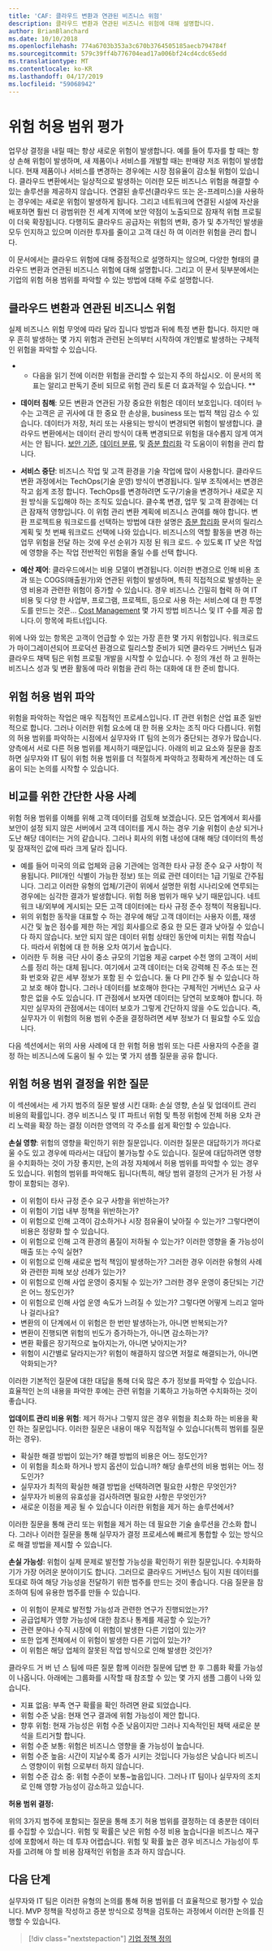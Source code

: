 ```yaml
---
title: 'CAF: 클라우드 변환과 연관된 비즈니스 위험'
description: 클라우드 변환과 연관된 비즈니스 위험에 대해 설명합니다.
author: BrianBlanchard
ms.date: 10/10/2018
ms.openlocfilehash: 774a6703b353a3c670b3764505185aecb794784f
ms.sourcegitcommit: 579c39ff4b776704ead17a006bf24cd4cdc65edd
ms.translationtype: MT
ms.contentlocale: ko-KR
ms.lasthandoff: 04/17/2019
ms.locfileid: "59068942"
---
```

# <a name="evaluating-risk-tolerance"></a>위험 허용 범위 평가

업무상 결정을 내릴 때는 항상 새로운 위험이 발생합니다. 예를 들어 투자를 할 때는 항상 손해 위험이 발생하며, 새 제품이나 서비스를 개발할 때는 판매량 저조 위험이 발생합니다. 현재 제품이나 서비스를 변경하는 경우에는 시장 점유율이 감소될 위험이 있습니다. 클라우드 변환에서는 일상적으로 발생하는 이러한 모든 비즈니스 위험을 해결할 수 있는 솔루션을 제공하지 않습니다. 연결된 솔루션(클라우드 또는 온-프레미스)을 사용하는 경우에는 새로운 위험이 발생하게 됩니다. 그리고 네트워크에 연결된 시설에 자산을 배포하면 훨씬 더 광범위한 전 세계 지역에 보안 약점이 노출되므로 잠재적 위협 프로필이 더욱 확장됩니다. 다행히도 클라우드 공급자는 위험의 변화, 증가 및 추가적인 발생을 모두 인지하고 있으며 이러한 투자를 줄이고 고객 대신 하 여 이러한 위험을 관리 합니다.

이 문서에서는 클라우드 위험에 대해 중점적으로 설명하지는 않으며, 다양한 형태의 클라우드 변환과 연관된 비즈니스 위험에 대해 설명합니다. 그리고 이 문서 뒷부분에서는 기업의 위험 허용 범위를 파악할 수 있는 방법에 대해 주로 설명합니다.

<!-- markdownlint-disable MD026 -->

## <a name="what-business-risks-are-associated-with-a-cloud-transformation"></a>클라우드 변환과 연관된 비즈니스 위험

실제 비즈니스 위험 무엇에 따라 달라 집니다 방법과 뒤에 특정 변환 합니다. 하지만 매우 흔히 발생하는 몇 가지 위험과 관련된 논의부터 시작하여 개인별로 발생하는 구체적인 위험을 파악할 수 있습니다.

* * 다음을 읽기 전에 이러한 위험을 관리할 수 있는지 주의 하십시오. 이 문서의 목표는 알리고 판독기 준비 되므로 위험 관리 토론 더 효과적일 수 있습니다. **

- **데이터 침해**: 모든 변환과 연관된 가장 중요한 위험은 데이터 보호입니다. 데이터 누수는 고객은 곧 귀사에 대 한 중요 한 손상을, business 또는 법적 책임 감소 수 있습니다. 데이터가 저장, 처리 또는 사용되는 방식이 변경되면 위험이 발생합니다. 클라우드 변환에서는 데이터 관리 방식이 대폭 변경되므로 위험을 대수롭지 않게 여겨서는 안 됩니다. [보안 기준](../security-baseline/overview.md), [데이터 분류](./what-is-data-classification.md), 및 [증분 합리화](../../digital-estate/rationalize.md#incremental-rationalization) 각 도움이이 위험을 관리 합니다.

- **서비스 중단**: 비즈니스 작업 및 고객 환경을 기술 작업에 많이 사용합니다. 클라우드 변환 과정에서는 TechOps(기술 운영) 방식이 변경됩니다. 일부 조직에서는 변경은 작고 쉽게 조정 합니다. TechOps를 변경하려면 도구/기술을 변경하거나 새로운 지원 방식을 도입해야 하는 조직도 있습니다. 클수록 변경, 업무 및 고객 환경에는 더 큰 잠재적 영향입니다. 이 위험 관리 변환 계획에 비즈니스 관여를 해야 합니다. 변환 프로젝트용 워크로드를 선택하는 방법에 대한 설명은 [증분 합리화](../../digital-estate/rationalize.md#incremental-rationalization) 문서의 릴리스 계획 및 첫 번째 워크로드 선택에 나와 있습니다. 비즈니스의 역할 활동을 변경 하는 업무 위험을 전달 하는 것에 우선 순위가 지정 된 워크 로드. 수 있도록 IT 낮은 작업에 영향을 주는 작업 전반적인 위험을 줄일 수를 선택 합니다.

- **예산 제어**: 클라우드에서는 비용 모델이 변경됩니다. 이러한 변경으로 인해 비용 초과 또는 COGS(매출원가)와 연관된 위험이 발생하며, 특히 직접적으로 발생하는 운영 비용과 관련한 위험이 증가할 수 있습니다. 경우 비즈니스 긴밀히 협력 하 여 IT 비용 및 다양 한 사업부, 프로그램, 프로젝트, 등으로 사용 하는 서비스에 대 한 투명도를 만드는 것은... [Cost Management](../cost-management/overview.md) 몇 가지 방법 비즈니스 및 IT 수를 제공 합니다.이 항목에 파트너입니다.

위에 나와 있는 항목은 고객이 언급할 수 있는 가장 흔한 몇 가지 위험입니다. 워크로드가 마이그레이션되어 프로덕션 환경으로 릴리스할 준비가 되면 클라우드 거버넌스 팀과 클라우드 채택 팀은 위험 프로필 개발을 시작할 수 있습니다. 수 정의 개선 하 고 원하는 비즈니스 성과 및 변환 활동에 따라 위험을 관리 하는 대화에 대 한 준비 합니다.

## <a name="understanding-risk-tolerance"></a>위험 허용 범위 파악

위험을 파악하는 작업은 매우 직접적인 프로세스입니다. IT 관련 위험은 산업 표준 일반적으로 합니다. 그러나 이러한 위험 요소에 대 한 허용 오차는 조직 마다 다릅니다. 위험의 허용 범위를 파악하는 시점에서 실무자와 IT 팀의 논의가 중단되는 경우가 많습니다. 양측에서 서로 다른 허용 범위를 제시하기 때문입니다. 아래의 비교 요소와 질문을 참조하면 실무자와 IT 팀이 위험 허용 범위를 더 적절하게 파악하고 정확하게 계산하는 데 도움이 되는 논의를 시작할 수 있습니다.

## <a name="simple-use-case-for-comparison"></a>비교를 위한 간단한 사용 사례

위험 허용 범위를 이해를 위해 고객 데이터를 검토해 보겠습니다. 모든 업계에서 회사를 보안이 설정 되지 않은 서버에서 고객 데이터를 게시 하는 경우 기술 위험이 손상 되거나 도난 해당 데이터는 거의 같습니다. 그러나 회사의 위험 내성에 대해 해당 데이터의 특성 및 잠재적인 값에 따라 크게 달라 집니다.

- 예를 들어 미국의 의료 업체와 금융 기관에는 엄격한 타사 규정 준수 요구 사항이 적용됩니다. PII(개인 식별이 가능한 정보) 또는 의료 관련 데이터는 1급 기밀로 간주됩니다. 그리고 이러한 유형의 업체/기관이 위에서 설명한 위험 시나리오에 연루되는 경우에는 심각한 결과가 발생합니다. 위험 허용 범위가 매우 낮기 때문입니다. 네트워크 내/외부에 게시되는 모든 고객 데이터에는 타사 규정 준수 정책이 적용됩니다.
- 위의 위험한 동작을 대표할 수 하는 경우에 해당 고객 데이터는 사용자 이름, 재생 시간 및 높은 점수를 제한 하는 게임 회사를으로 중요 한 모든 결과 낮아질 수 있습니다 하지 않습니다. 보안 되지 않은 데이터 위험 상태인 동안에 미치는 위험 작습니다. 따라서 위험에 대 한 허용 오차 여기서 높습니다.
- 이러한 두 허용 극단 사이 중소 규모의 기업용 제공 carpet 수천 명의 고객이 서비스를 정리 하는 대체 됩니다. 여기에서 고객 데이터는 더욱 강력해 진 주소 또는 전화 번호와 같은 세부 정보가 포함 된 수 있습니다. 둘 다 PII 간주 될 수 있습니다 하 고 보호 해야 합니다. 그러나 데이터를 보호해야 한다는 구체적인 거버넌스 요구 사항은 없을 수도 있습니다. IT 관점에서 보자면 데이터는 당연히 보호해야 합니다. 하지만 실무자의 관점에서는 데이터 보호가 그렇게 간단하지 않을 수도 있습니다. 즉, 실무자가 이 위험의 허용 범위 수준을 결정하려면 세부 정보가 더 필요할 수도 있습니다.

다음 섹션에서는 위의 사용 사례에 대 한 위험 허용 범위 또는 다른 사용자의 수준을 결정 하는 비즈니스에 도움이 될 수 있는 몇 가지 샘플 질문을 공유 합니다.

## <a name="risk-tolerance-questions"></a>위험 허용 범위 결정을 위한 질문

이 섹션에서는 세 가지 범주의 질문 발생 시킨 대화: 손실 영향, 손실 및 업데이트 관리 비용의 확률입니다. 경우 비즈니스 및 IT 파트너 위험 및 특정 위험에 전체 허용 오차 관리 노력을 확장 하는 결정 이러한 영역의 각 주소를 쉽게 확인할 수 있습니다.

**손실 영향**: 위험의 영향을 확인하기 위한 질문입니다. 이러한 질문은 대답하기가 까다로울 수도 있고 경우에 따라서는 대답이 불가능할 수도 있습니다. 질문에 대답하려면 영향을 수치화하는 것이 가장 좋지만, 논의 과정 자체에서 허용 범위를 파악할 수 있는 경우도 있습니다. 위험의 범위를 파악해도 됩니다(특히, 해당 범위 결정의 근거가 된 가정 사항이 포함되는 경우).

- 이 위험이 타사 규정 준수 요구 사항을 위반하는가?
- 이 위험이 기업 내부 정책을 위반하는가?
- 이 위험으로 인해 고객이 감소하거나 시장 점유율이 낮아질 수 있는가? 그렇다면이 비용은 정량화 할 수 있습니다.
- 이 위험으로 인해 고객 환경의 품질이 저하될 수 있는가? 이러한 영향을 줄 가능성이 매출 또는 수익 실현?
- 이 위험으로 인해 새로운 법적 책임이 발생하는가? 그러한 경우 이러한 유형의 사례와 관련한 피해 보상 선례가 있는가?
- 이 위험으로 인해 사업 운영이 중지될 수 있는가? 그러한 경우 운영이 중단되는 기간은 어느 정도인가?
- 이 위험으로 인해 사업 운영 속도가 느려질 수 있는가? 그렇다면 어떻게 느리고 얼마나 걸리나요?
- 변환의 이 단계에서 이 위험은 한 번만 발생하는가, 아니면 반복되는가?
- 변환이 진행되면 위험의 빈도가 증가하는가, 아니면 감소하는가?
- 변환 확률은 장기적으로 높아지는가, 아니면 낮아지는가?
- 위험이 시간별로 달라지는가? 위험이 해결하지 않으면 저절로 해결되는가, 아니면 악화되는가?

이러한 기본적인 질문에 대한 대답을 통해 더욱 많은 추가 정보를 파악할 수 있습니다. 효율적인 논의 내용을 파악한 후에는 관련 위험을 기록하고 가능하면 수치화하는 것이 좋습니다.

**업데이트 관리 비용 위험**: 제거 하거나 그렇지 않은 경우 위험을 최소화 하는 비용을 확인 하는 질문입니다. 이러한 질문은 내용이 매우 직접적일 수 있습니다(특히 범위를 질문하는 경우).

- 확실한 해결 방법이 있는가? 해결 방법의 비용은 어느 정도인가?
- 이 위험을 최소화 하거나 방지 옵션이 있습니까? 해당 솔루션의 비용 범위는 어느 정도인가?
- 실무자가 최적의 확실한 해결 방법을 선택하려면 필요한 사항은 무엇인가?
- 실무자가 비용의 유효성을 검사하려면 필요한 사항은 무엇인가?
- 새로운 이점을 제공 될 수 있습니다 이러한 위험을 제거 하는 솔루션에서?

이러한 질문을 통해 관리 또는 위험을 제거 하는 데 필요한 기술 솔루션을 간소화 합니다. 그러나 이러한 질문을 통해 실무자가 결정 프로세스에 빠르게 통합할 수 있는 방식으로 해결 방법을 제시할 수 있습니다.

**손실 가능성**: 위험이 실제 문제로 발전할 가능성을 확인하기 위한 질문입니다. 수치화하기가 가장 어려운 분야이기도 합니다. 그러므로 클라우드 거버넌스 팀이 지원 데이터를 토대로 하여 해당 가능성을 전달하기 위한 범주를 만드는 것이 좋습니다. 다음 질문을 참조하여 팀에 유용한 범주를 만들 수 있습니다.

- 이 위험이 문제로 발전할 가능성과 관련한 연구가 진행되었는가?
- 공급업체가 영향 가능성에 대한 참조나 통계를 제공할 수 있는가?
- 관련 분야나 수직 시장에 이 위험이 발생한 다른 기업이 있는가?
- 또한 업계 전체에서 이 위험이 발생한 다른 기업이 있는가?
- 이 위험은 해당 업체의 잘못된 작업 방식으로 인해 발생한 것인가?

클라우드 거 버 넌 스 팀에 따른 질문 함께 이러한 질문에 답변 한 후 그룹화 확률 가능성이 나옵니다. 아래에는 그룹화를 시작할 때 참조할 수 있는 몇 가지 샘플 그룹이 나와 있습니다.

- 지표 없음: 부족 연구 확률을 확인 하려면 완료 되었습니다.
- 위험 수준 낮음: 현재 연구 결과에 위험 가능성이 제안 합니다.
- 향후 위험: 현재 가능성은 위험 수준 낮음이지만 그러나 지속적인된 채택 새로운 분석을 트리거할 합니다.
- 위험 수준 보통: 위험은 비즈니스 영향을 줄 가능성이 높습니다.
- 위험 수준 높음: 시간이 지날수록 증가 시키는 것입니다 가능성은 낮습니다 비즈니스 영향이이 위험 으로부터 하지 않습니다.
- 위험 수준 감소 중: 위험 수준이 보통~높음입니다. 그러나 IT 팀이나 실무자의 조치로 인해 영향 가능성이 감소하고 있습니다.

**허용 범위 결정:**

위의 3가지 범주에 포함되는 질문을 통해 초기 허용 범위를 결정하는 데 충분한 데이터를 수집할 수 있습니다. 위험 및 확률은 낮은 위험 수정 비용 높습니다을 비즈니스 재구성에 포함에서 하는 데 투자 어렵습니다. 위험 및 확률 높은 경우 비즈니스 가능성이 투자를 고려해 야 할 비용 잠재적인 위험을 초과 하지 않습니다.

## <a name="next-steps"></a>다음 단계

실무자와 IT 팀은 이러한 유형의 논의를 통해 허용 범위를 더 효율적으로 평가할 수 있습니다. MVP 정책을 작성하고 증분 방식으로 정책을 검토하는 과정에서 이러한 논의를 진행할 수 있습니다.

> [!div class="nextstepaction"]
> [기업 정책 정의](./define-policy.md)

